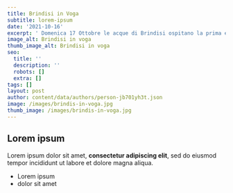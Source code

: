 ```yaml
---
title: Brindisi in Voga
subtitle: lorem-ipsum
date: '2021-10-16'
excerpt: ' Domenica 17 Ottobre le acque di Brindisi ospitano la prima edizione di “Brindisi in Voga - uiandu rrenta arrenta alla banchina”, un evento inclusivo dedicato a tutte le associazioni sportive e non solo che praticano attività in mare, proposto da Asd Vogatori Remuri Brindisi e Circolo Remiero Brindisi, che rientra nella programmazione del Salone Nautico di Puglia.'
image_alt: Brindisi in voga
thumb_image_alt: Brindisi in voga
seo:
  title: ''
  description: ''
  robots: []
  extra: []
tags: []
layout: post
author: content/data/authors/person-jb701yh3t.json
image: /images/brindis-in-voga.jpg
thumb_image: /images/brindis-in-voga.jpg
---
```

## Lorem ipsum

Lorem ipsum dolor sit amet, **consectetur adipiscing elit**, sed do eiusmod tempor incididunt ut labore et dolore magna aliqua.

- Lorem ipsum
- dolor sit amet